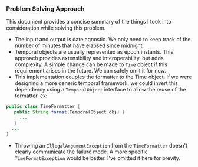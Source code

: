 ### Problem Solving Approach
 
 This document provides a concise summary of the things I took into consideration while
 solving this problem. 
 
 -  The input and output is date agnostic.  We only need to keep track of the number of minutes
 that have elapsed since midnight.
 - Temporal objects are usually represented as epoch instants.  This approach provides
 extensibility and interoperability, but adds complexity.  A simple change can 
 be made to ```Time``` object if this requirement arises in the future.  We can safely omit it for now.
 - This implementation couples the formatter to the Time object. If we were designing a more
 generic temporal framework, we could invert this dependency using a ```TemporalObject``` interface to allow the reuse of the
 formatter. ex:
 ```java
public class TimeFormatter { 
    public String format(TemporalObject obj) {
      ...
    }
   ...
}
```
 - Throwing an ```IllegalArgumentException``` from the ```TimeFormatter``` doesn't clearly communicate the failure mode.  A more specific ```TimeFormatException``` would be better. I've omitted it
  here for
  brevity.
  

  
  